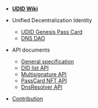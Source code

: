 - [**UDID Wiki**](/)

- Unified Decentralization Identity

  - [UDID Genesis Pass Card](en/)
  - [DNS DAO](en/)

- API documents

  - [General specification](en/api-specification.md)
  - [DID list API](en/api-did-list.md)
  - [Multisignature API](en/api-multisignature.md)
  - [PassCard NFT API](en/passcard-api.md)
  - [DnsResolver API](en/dnsresolver.md)

- [Contribution](en/contribution.md)
